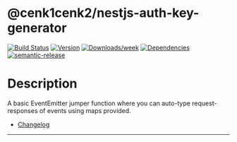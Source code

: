 # @cenk1cenk2/nestjs-auth-key-generator

[![Build Status](https://drone.kilic.dev/api/badges/cenk1cenk2/nestjs-tools/status.svg)](https://drone.kilic.dev/cenk1cenk2/nestjs-tools) [![Version](https://img.shields.io/npm/v/cenk1cenk2/nestjs-auth-key-generator.svg)](https://npmjs.org/package/cenk1cenk2/nestjs-auth-key-generator) [![Downloads/week](https://img.shields.io/npm/dw/cenk1cenk2/nestjs-auth-key-generator.svg)](https://npmjs.org/package/cenk1cenk2/nestjs-auth-key-generator) [![Dependencies](https://img.shields.io/librariesio/release/npm/cenk1cenk2/nestjs-auth-key-generator)](https://npmjs.org/package/cenk1cenk2/nestjs-auth-key-generator) [![semantic-release](https://img.shields.io/badge/%20%20%F0%9F%93%A6%F0%9F%9A%80-semantic--release-e10079.svg)](https://github.com/semantic-release/semantic-release)

# Description

A basic EventEmitter jumper function where you can auto-type request-responses of events using maps provided.

- [Changelog](./changelog.md)

<!-- toc -->



<!-- tocstop -->

---
